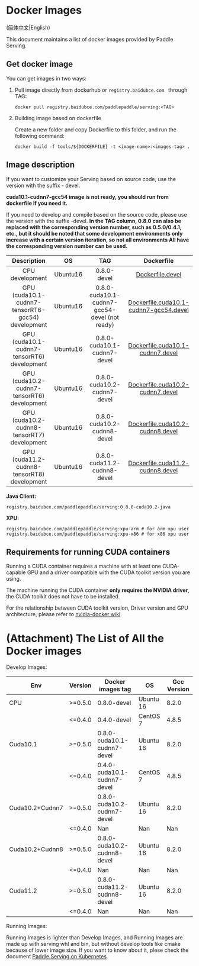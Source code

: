 # Docker Images

([简体中文](Docker_Images_CN.md)|English)

This document maintains a list of docker images provided by Paddle Serving.

## Get docker image

You can get images in two ways:

1. Pull image directly from dockerhub or `registry.baidubce.com ` through TAG:

   ```shell
   docker pull registry.baidubce.com/paddlepaddle/serving:<TAG> 
   ```

2. Building image based on dockerfile

   Create a new folder and copy Dockerfile to this folder, and run the following command:

   ```shell
   docker build -f tools/${DOCKERFILE} -t <image-name>:<images-tag> .
   ```



## Image description

If you want to customize your Serving based on source code, use the version with the suffix - devel.

**cuda10.1-cudnn7-gcc54 image is not ready, you should run from dockerfile if you need it.**

If you need to develop and compile based on the source code, please use the version with the suffix -devel.
**In the TAG column, 0.8.0 can also be replaced with the corresponding version number, such as 0.5.0/0.4.1, etc., but it should be noted that some development environments only increase with a certain version iteration, so not all environments All have the corresponding version number can be used.**

|                         Description                         |   OS    |             TAG              |                          Dockerfile                          |
| :----------------------------------------------------------: | :-----: | :--------------------------: | :----------------------------------------------------------: |
|                       CPU development                        | Ubuntu16 |         0.8.0-devel         |        [Dockerfile.devel](../tools/Dockerfile.devel)         |
|              GPU (cuda10.1-cudnn7-tensorRT6-gcc54) development               | Ubuntu16 | 0.8.0-cuda10.1-cudnn7-gcc54-devel (not ready) | [Dockerfile.cuda10.1-cudnn7-gcc54.devel](../tools/Dockerfile.cuda10.1-cudnn7-gcc54.devel) |
|              GPU (cuda10.1-cudnn7-tensorRT6) development               | Ubuntu16 | 0.8.0-cuda10.1-cudnn7-devel | [Dockerfile.cuda10.1-cudnn7.devel](../tools/Dockerfile.cuda10.1-cudnn7.devel) |
|              GPU (cuda10.2-cudnn7-tensorRT6) development               | Ubuntu16 | 0.8.0-cuda10.2-cudnn7-devel | [Dockerfile.cuda10.2-cudnn7.devel](../tools/Dockerfile.cuda10.2-cudnn7.devel) |
|              GPU (cuda10.2-cudnn8-tensorRT7) development               | Ubuntu16 | 0.8.0-cuda10.2-cudnn8-devel | [Dockerfile.cuda10.2-cudnn8.devel](../tools/Dockerfile.cuda10.2-cudnn8.devel) |
|              GPU (cuda11.2-cudnn8-tensorRT8) development               | Ubuntu16 | 0.8.0-cuda11.2-cudnn8-devel | [Dockerfile.cuda11.2-cudnn8.devel](../tools/Dockerfile.cuda11.2-cudnn8.devel) |

**Java Client:**
```
registry.baidubce.com/paddlepaddle/serving:0.8.0-cuda10.2-java
```

**XPU:**
```
registry.baidubce.com/paddlepaddle/serving:xpu-arm # for arm xpu user
registry.baidubce.com/paddlepaddle/serving:xpu-x86 # for x86 xpu user
```

## Requirements for running CUDA containers

Running a CUDA container requires a machine with at least one CUDA-capable GPU and a driver compatible with the CUDA toolkit version you are using. 

The machine running the CUDA container **only requires the NVIDIA driver**, the CUDA toolkit does not have to be installed.

For the relationship between CUDA toolkit version, Driver version and GPU architecture, please refer to [nvidia-docker wiki](https://github.com/NVIDIA/nvidia-docker/wiki/CUDA).

# (Attachment) The List of All the Docker images

Develop Images:

| Env      | Version | Docker images tag            | OS        | Gcc Version |
|----------|---------|------------------------------|-----------|-------------|
|    CPU   | >=0.5.0 | 0.8.0-devel                 | Ubuntu 16 |  8.2.0       |
|          | <=0.4.0 | 0.4.0-devel                  | CentOS 7  | 4.8.5       |
| Cuda10.1 | >=0.5.0 | 0.8.0-cuda10.1-cudnn7-devel  | Ubuntu 16 |   8.2.0       |
|          | <=0.4.0 | 0.4.0-cuda10.1-cudnn7-devel    | CentOS 7  | 4.8.5     |
| Cuda10.2+Cudnn7 | >=0.5.0 | 0.8.0-cuda10.2-cudnn7-devel  | Ubuntu 16 |   8.2.0       |
|          | <=0.4.0 | Nan                          | Nan       | Nan         |
| Cuda10.2+Cudnn8 | >=0.5.0 | 0.8.0-cuda10.2-cudnn8-devel  | Ubuntu 16 |   8.2.0       |
|          | <=0.4.0 | Nan                          | Nan       | Nan         |
| Cuda11.2 | >=0.5.0 | 0.8.0-cuda11.2-cudnn8-devel | Ubuntu 16 |    8.2.0       |
|          | <=0.4.0 | Nan                          | Nan       | Nan         |


Running Images:

Running Images is lighter than Develop Images, and Running Images are made up with serving whl and bin, but without develop tools like cmake because of lower image size. If you want to know about it, plese check the document [Paddle Serving on Kubernetes](./Run_On_Kubernetes_CN.md).


